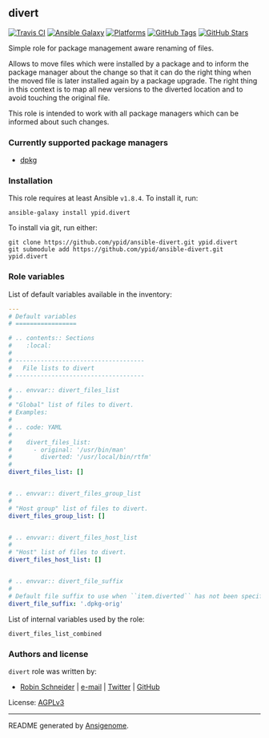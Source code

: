 ## divert

<!-- This file was generated by Ansigenome. Do not edit this file directly but
     instead have a look at the files in the ./meta/ directory. -->

[![Travis CI](http://img.shields.io/travis/ypid/ansible-divert.svg?style=flat)](http://travis-ci.org/ypid/ansible-divert)
[![Ansible Galaxy](http://img.shields.io/badge/galaxy-ypid.divert-660198.svg?style=flat)](https://galaxy.ansible.com/detail#/role/4668)
[![Platforms](http://img.shields.io/badge/platforms-debian%20/%20ubuntu-lightgrey.svg?style=flat)](https://galaxy.ansible.com/detail#/role/4668)
[![GitHub Tags](https://img.shields.io/github/tag/ypid/ansible-divert.svg)](https://github.com/ypid/ansible-divert)
[![GitHub Stars](https://img.shields.io/github/stars/ypid/ansible-divert.svg)](https://github.com/ypid/ansible-divert)


Simple role for package management aware renaming of files.

Allows to move files which were installed by a package and to inform the package manager about the change so that it can do the right thing when the moved file is later installed again by a package upgrade. The right thing in this context is to map all new versions to the diverted location and to avoid touching the original file.

This role is intended to work with all package managers which can be informed about such changes.

### Currently supported package managers

* [dpkg](https://en.wikipedia.org/wiki/Dpkg)

### Installation

This role requires at least Ansible `v1.8.4`. To install it, run:

```Shell
ansible-galaxy install ypid.divert
```

To install via git, run either:

```Shell
git clone https://github.com/ypid/ansible-divert.git ypid.divert
git submodule add https://github.com/ypid/ansible-divert.git ypid.divert
```



### Role variables

List of default variables available in the inventory:

```YAML
---
# Default variables
# =================

# .. contents:: Sections
#    :local:
#
# ------------------------------------
#   File lists to divert
# ------------------------------------

# .. envvar:: divert_files_list
#
# "Global" list of files to divert.
# Examples:
#
# .. code: YAML
#
#    divert_files_list:
#      - original: '/usr/bin/man'
#        diverted: '/usr/local/bin/rtfm'
#
divert_files_list: []


# .. envvar:: divert_files_group_list
#
# "Host group" list of files to divert.
divert_files_group_list: []


# .. envvar:: divert_files_host_list
#
# "Host" list of files to divert.
divert_files_host_list: []


# .. envvar:: divert_file_suffix
#
# Default file suffix to use when ``item.diverted`` has not been specified.
divert_file_suffix: '.dpkg-orig'
```

List of internal variables used by the role:

    divert_files_list_combined


### Authors and license

`divert` role was written by:
- [Robin Schneider](http://ypid.de/) | [e-mail](mailto:ypid@riseup.net) | [Twitter](https://twitter.com/ypid) | [GitHub](https://github.com/ypid)

License: [AGPLv3](https://tldrlegal.com/license/gnu-general-public-license-v3-%28gpl-3%29)

***

README generated by [Ansigenome](https://github.com/nickjj/ansigenome/).
